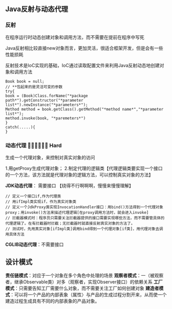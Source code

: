 
## Java反射与动态代理

### 反射

在程序运行时动态创建对象和调用方法，而不需要在提前在程序中写死

Java反射相比较直接new对象而言，更加灵活，很适合框架开发，但是会有一些性能损耗

反射技术是IoC实现的基础，IoC通过读取配置文件来利用Java反射动态地创建对象和调用方法

    Book book = null;
    // **包起来的是灵活可变的参数
    try{
    book = (Book)Class.forName("*package path*").getConstructor("*parameter list*").newInstance("*parameters*");
    Method method = book.getClass().getMethod("*method name*","*parameter list*");
    method.invoke(book, "*paremeters*")
    }
    catch(.....){
    }





### 动态代理	👩‍💻👩‍💻👩‍💻 Hard

生成一个代理对象，来控制对真实对象的访问


1.用getProxy生成代理对象；
2.制定代理的逻辑类【代理逻辑类要实现一个接口的一个方法，该方法就是代理对象的逻辑方法，可以控制真实对象的方法】

**JDK动态代理**： 需要接口  【绕得不行啊啊啊，慢慢来慢慢理解】

    // 定义一个接口if,作为代理类
    // 用ifImpl类实现if，作为真实对象类
    // 定义一个JdkProxy类实现InvocationHandler接口：用bind()方法得到一个代理对象proxy；用invoke()方法来描述代理逻辑[在proxy调用方法时，就会进入invoke]
    // 拦截器模式时：程序员只需要关注拦截器提供的接口需要实现哪些方法，而不需要管具体的代理逻辑了。在有拦截器时拦截；无拦截器时就直接反射真实对象的方法了。
    // 测试时，先用真实对象[ifImpl类]调用bind得到一个代理对象[if类]，用代理对象去调用具体方法

**CGLIB动态代理**：不需要接口


## 设计模式

**责任链模式**：对应于一个对象在多个角色中处理的场景
**观察者模式**：一（被观察者，继承Observable类）对多（观察者，实现Observer接口）的依赖关系
**工厂模式**：只需要告知工厂需要什么对象，而不需要关注工厂如何创建对象
**建造者模式**：可以将一个产品的内部表象（属性〉与产品的生成过程分割开来，从而使一个建造过程生成具有不同的内部表象的产品对象。
<!--stackedit_data:
eyJoaXN0b3J5IjpbLTUxMTgyMTg3Myw0MDcwNzI5MjIsLTc2OT
E5NzQ0MCwxODAzNjI0Mjg0LDExNjgwNjMyODUsMTY2OTI0MzAz
LC0yMjIyMDg5MzcsODAwOTE4MzcxLDcyODMwNTA3MSwxNjkwOT
A1MTI5XX0=
-->